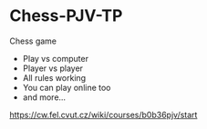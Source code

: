 # Chess-PJV-TP

Chess game
- Play vs computer
- Player vs player
- All rules working
- You can play online too
- and more...

https://cw.fel.cvut.cz/wiki/courses/b0b36pjv/start
